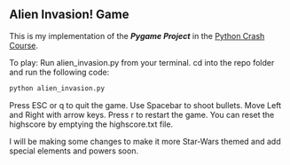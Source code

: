 ## Alien Invasion! Game

This is my implementation of the ___Pygame Project___ in the [Python Crash Course](https://nostarch.com/pythoncrashcourse2e "Python Crash Course, 2nd Edition"). 

To play:
Run alien_invasion.py from your terminal. cd into the repo folder and run the following code: 
```bash
python alien_invasion.py
```
Press ESC or q to quit the game. Use Spacebar to shoot bullets. Move Left and Right with arrow keys. Press r to restart the game. 
You can reset the highscore by emptying the highscore.txt file.

I will be making some changes to make it more Star-Wars themed and add special elements and powers soon.